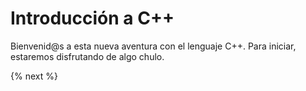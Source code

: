 # Introducción a C++
Bienvenid@s a esta nueva aventura con el lenguaje C++. Para iniciar, estaremos disfrutando de algo chulo.

{% next %}
<!--stackedit_data:
eyJoaXN0b3J5IjpbMjEyMTY4NDYwMiwyMTEwODQ5MDMzXX0=
-->